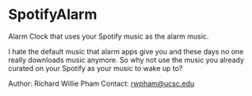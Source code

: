 # SpotifyAlarm
Alarm Clock that uses your Spotify music as the alarm music. 

I hate the default music that alarm apps give you and these days no one really downloads music anymore. 
So why not use the music you already curated on your Spotify as your music to wake up to?

Author: Richard Willie Pham
Contact: rwpham@ucsc.edu
